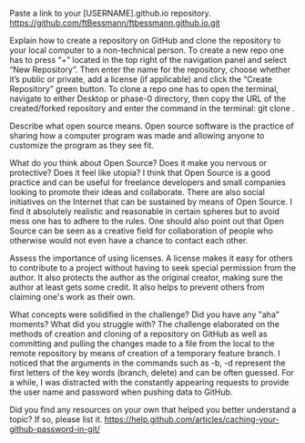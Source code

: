 Paste a link to your [USERNAME].github.io repository.
https://github.com/ftBessmann/ftbessmann.github.io.git

Explain how to create a repository on GitHub and clone the repository to your local computer to a non-technical person.
To create a new repo one has to press “+” located in the top right of the navigation panel and select “New Repository”. Then enter the name for the repository, choose whether it’s public or private, add a license (if applicable) and click the “Create Repository” green button.
To clone a repo one has to open the terminal, navigate to either Desktop or phase-0 directory, then copy the URL of the created/forked repository and enter the command in the terminal: git clone <copied URL>.


Describe what open source means.
Open source software is the practice of sharing how a computer program was made and allowing anyone to customize the program as they see fit.

What do you think about Open Source? Does it make you nervous or protective? Does it feel like utopia?
I think that Open Source is a good practice and can be useful for freelance developers and small companies looking to promote their ideas and collaborate. There are also social initiatives on the Internet that can be sustained by means of Open Source. I find it absolutely realistic and reasonable in certain spheres but to avoid mess one has to adhere to the rules. One should also point out that Open Source can be seen as a creative field for collaboration of people who otherwise would not even have a chance to contact each other.

Assess the importance of using licenses.
A license makes it easy for others to contribute to a project without having to seek special permission from the author. It also protects the author as the original creator, making sure the author at least gets some credit. It also helps to prevent others from claiming one's work as their own.

What concepts were solidified in the challenge? Did you have any "aha" moments? What did you struggle with?
The challenge elaborated on the methods of creation and cloning of a repository on GitHub as well as committing and pulling the changes made to a file from the local to the remote repository by means of creation of a temporary feature branch. I noticed that the arguments in the commands such as -b, -d represent the first letters of the key words (branch, delete) and can be often guessed. For a while, I was distracted with the constantly appearing requests to provide the user name and password when pushing data to GitHub.

Did you find any resources on your own that helped you better understand a topic? If so, please list it.
https://help.github.com/articles/caching-your-github-password-in-git/